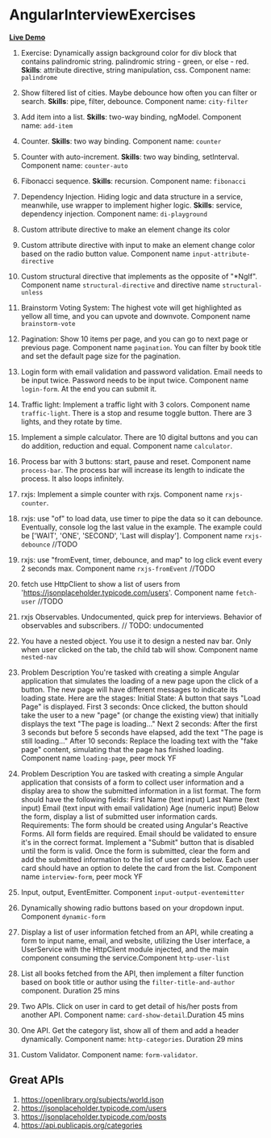 # AngularInterviewExercises

[**Live Demo**](https://daniel-angular-exercise.netlify.app/)


1. Exercise: Dynamically assign background color for div block that contains palindromic string. palindromic string - green, or else - red. **Skills**: attribute directive, string manipulation, css. Component name: `palindrome`


2. Show filtered list of cities. Maybe debounce how often you can filter or search. **Skills**: pipe, filter, debounce. Component name: `city-filter`

3. Add item into a list. **Skills**: two-way binding, ngModel. Component name: `add-item`

4. Counter. **Skills**: two way binding. Component name: `counter`

5. Counter with auto-increment. **Skills**: two way binding, setInterval. Component name: `counter-auto`

6. Fibonacci sequence. **Skills**: recursion. Component name: `fibonacci`

7. Dependency Injection. Hiding logic and data structure in a service, meanwhile, use wrapper to implement higher logic. **Skills**: service, dependency injection. Component name: `di-playground`

8. Custom attribute directive to make an element change its color

9. Custom attribute directive with input to make an element change color based on the radio button value. Component name `input-attribute-directive`

10. Custom structural directive that implements as the opposite of "*NgIf". Component name `structural-directive` and directive name `structural-unless`

11. Brainstorm Voting System: The highest vote will get highlighted as yellow all time, and you can upvote and downvote. Component name `brainstorm-vote`

12. Pagination: Show 10 items per page, and you can go to next page or previous page. Component name `pagination`. You can filter by book title and set the default page size for the pagination. 

13. Login form with email validation and password validation. Email needs to be input twice. Password needs to be input twice. Component name `login-form`. At the end you can submit it.

14. Traffic light: Implement a traffic light with 3 colors. Component name `traffic-light`. There is a stop and resume toggle button. There are 3 lights, and they rotate by time.

15. Implement a simple calculator. There are 10 digital buttons and you can do addition, reduction and equal. Component name `calculator`.

16. Process bar with 3 buttons: start, pause and reset. Component name `process-bar`. The process bar will increase its length to indicate the process. It also loops infinitely.

17. rxjs: Implement a simple counter with rxjs. Component name `rxjs-counter`.

18. rxjs: use "of" to load data, use timer to pipe the data so it can debounce. Eventually, console log the last value in the example. The example could be ['WAIT', 'ONE', 'SECOND', 'Last will display']. Component name `rxjs-debounce` //TODO

19. rxjs: use "fromEvent, timer, debounce, and map" to log click event every 2 seconds max. Component name `rxjs-fromEvent` //TODO

20. fetch use HttpClient to show a list of users from 'https://jsonplaceholder.typicode.com/users'. Component name `fetch-user` //TODO

21. rxjs Observables. Undocumented, quick prep for interviews. Behavior of observables and subscribers. // TODO: undocumented

22. You have a nested object. You use it to design a nested nav bar. Only when user clicked on the tab, the child tab will show. Component name `nested-nav` 

23. Problem Description You're tasked with creating a simple Angular application that simulates the loading of a new page upon the click of a button. The new page will have different messages to indicate its loading state. Here are the stages: Initial State: A button that says "Load Page" is displayed. First 3 seconds: Once clicked, the button should take the user to a new "page" (or change the existing view) that initially displays the text "The page is loading..." Next 2 seconds: After the first 3 seconds but before 5 seconds have elapsed, add the text "The page is still loading..." After 10 seconds: Replace the loading text with the "fake page" content, simulating that the page has finished loading. Component name `loading-page`, peer mock YF

24. Problem Description You are tasked with creating a simple Angular application that consists of a form to collect user information and a display area to show the submitted information in a list format. The form should have the following fields: First Name (text input) Last Name (text input) Email (text input with email validation) Age (numeric input) Below the form, display a list of submitted user information cards. Requirements: The form should be created using Angular's Reactive Forms. All form fields are required. Email should be validated to ensure it's in the correct format. Implement a "Submit" button that is disabled until the form is valid. Once the form is submitted, clear the form and add the submitted information to the list of user cards below. Each user card should have an option to delete the card from the list. Component name `interview-form`, peer mock YF

25. Input, output, EventEmitter. Component `input-output-eventemitter`

26. Dynamically showing radio buttons based on your dropdown input. Component `dynamic-form`

27. Display a list of user information fetched from an API, while creating a form to input name, email, and website, utilizing the User interface, a UserService with the HttpClient module injected, and the main component consuming the service.Component `http-user-list`


28. List all books fetched from the API, then implement a filter function based on book title or author using the `filter-title-and-author` component. Duration 25 mins

29. Two APIs. Click on user in card to get detail of his/her posts from another API. Component name: `card-show-detail`.Duration 45 mins

30. One API. Get the category list, show all of them and add a header dynamically. Component name: `http-categories`. Duration 29 mins

31. Custom Validator. Component name: `form-validator`.

## Great APIs
1. https://openlibrary.org/subjects/world.json
2. https://jsonplaceholder.typicode.com/users
3. https://jsonplaceholder.typicode.com/posts
4. https://api.publicapis.org/categories